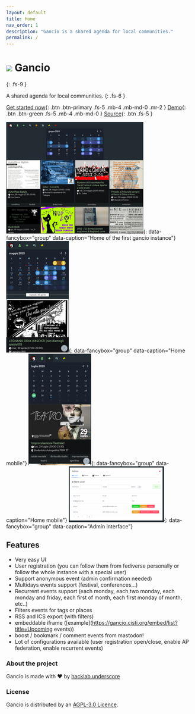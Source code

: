 ```yaml
---
layout: default
title: Home
nav_order: 1
description: "Gancio is a shared agenda for local communities."
permalink: /
---
```


# <img src='https://git.lattuga.net/repo-avatars/476' width="60px"/> Gancio
{: .fs-9 }

A shared agenda for local communities.
{: .fs-6 }

[Get started now](install){: .btn .btn-primary .fs-5 .mb-4 .mb-md-0 .mr-2 } [Demo](https://demo.gancio.org){: .btn .btn-green .fs-5 .mb-4 .mb-md-0 }
[Source](https://framagit.org/les/gancio){: .btn .fs-5 }

[![assets/thumbs/home1.png](assets/thumbs/home1.png)](assets/home1.png){: data-fancybox="group" data-caption="Home of the first gancio instance"}
[![assets/thumbs/mobile1.png](assets/thumbs/mobile1.png)](assets/mobile1.png){: data-fancybox="group" data-caption="Home mobile"}
[![assets/thumbs/mobile2.png](assets/thumbs/mobile2.png)](assets/mobile2.png){: data-fancybox="group" data-caption="Home mobile"}
[![assets/thumbs/admin_users.png](assets/thumbs/admin_users.png)](assets/admin_users.png){: data-fancybox="group" data-caption="Admin interface"}


## Features
- Very easy UI
- User registration (you can follow them from fediverse personally or follow the whole instance with a special user)
- Support anonymous event (admin confirmation needed)
- Multidays events support (festival, conferences...)
- Recurrent events support (each monday, each two monday, each monday and friday, each first of month, each first monday of month, etc..)
- Filters events for tags or places
- RSS and ICS export (with filters)
- embeddable iframe ([example](https://gancio.cisti.org/embed/list?title=Upcoming events))
- boost / bookmark / comment events from mastodon!
- Lot of configurations available (user registration open/close, enable AP federation, enable recurrent events)

### About the project

Gancio is made with :heart: by [hacklab underscore](https://autistici.org/underscore)

### License

Gancio is distributed by an [AGPL-3.0 Licence](https://www.gnu.org/licenses/agpl-3.0.en.html).
